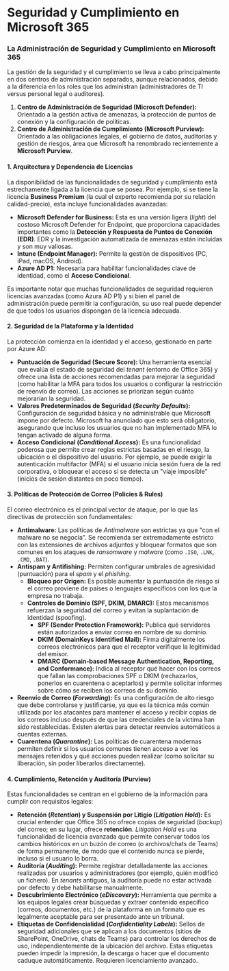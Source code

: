 # Seguridad y Cumplimiento en Microsoft 365

### La Administración de Seguridad y Cumplimiento en Microsoft 365

La gestión de la seguridad y el cumplimiento se lleva a cabo principalmente en dos centros de administración separados, aunque relacionados, debido a la diferencia en los roles que los administran (administradores de TI versus personal legal o auditores).

1.  **Centro de Administración de Seguridad (Microsoft Defender):** Orientado a la gestión activa de amenazas, la protección de puntos de conexión y la configuración de políticas.
2.  **Centro de Administración de Cumplimiento (Microsoft Purview):** Orientado a las obligaciones legales, el gobierno de datos, auditorías y gestión de riesgos, área que Microsoft ha renombrado recientemente a **Microsoft Purview**.

#### 1. Arquitectura y Dependencia de Licencias

La disponibilidad de las funcionalidades de seguridad y cumplimiento está estrechamente ligada a la licencia que se posea. Por ejemplo, si se tiene la licencia **Business Premium** (la cual el experto recomienda por su relación calidad-precio), esta incluye funcionalidades avanzadas:

- **Microsoft Defender for Business:** Esta es una versión ligera (_light_) del costoso Microsoft Defender for Endpoint, que proporciona capacidades importantes como la **Detección y Respuesta de Puntos de Conexión (EDR)**. EDR y la investigación automatizada de amenazas están incluidas y son muy valiosas.
- **Intune (Endpoint Manager):** Permite la gestión de dispositivos (PC, iPad, macOS, Android).
- **Azure AD P1:** Necesaria para habilitar funcionalidades clave de identidad, como el **Acceso Condicional**.

Es importante notar que muchas funcionalidades de seguridad requieren licencias avanzadas (como Azura AD P1) y si bien el panel de administración puede permitir la configuración, su uso real puede depender de que todos los usuarios dispongan de la licencia adecuada.

#### 2. Seguridad de la Plataforma y la Identidad

La protección comienza en la identidad y el acceso, gestionado en parte por Azure AD:

- **Puntuación de Seguridad (Secure Score):** Una herramienta esencial que evalúa el estado de seguridad del _tenant_ (entorno de Office 365) y ofrece una lista de acciones recomendadas para mejorar la seguridad (como habilitar la MFA para todos los usuarios o configurar la restricción de reenvío de correo). Las acciones se priorizan según cuánto mejorarían la seguridad.
- **Valores Predeterminados de Seguridad (_Security Defaults_):** Configuración de seguridad básica y no administrable que Microsoft impone por defecto. Microsoft ha anunciado que esto será obligatorio, asegurando que incluso los usuarios que no han implementado MFA lo tengan activado de alguna forma.
- **Acceso Condicional (_Conditional Access_):** Es una funcionalidad poderosa que permite crear reglas estrictas basadas en el riesgo, la ubicación o el dispositivo del usuario. Por ejemplo, se puede exigir la autenticación multifactor (MFA) si el usuario inicia sesión fuera de la red corporativa, o bloquear el acceso si se detecta un "viaje imposible" (inicios de sesión distantes en poco tiempo).

#### 3. Políticas de Protección de Correo (Policies & Rules)

El correo electrónico es el principal vector de ataque, por lo que las directivas de protección son fundamentales:

- **Antimalware:** Las políticas de _Antimalware_ son estrictas ya que "con el malware no se negocia". Se recomienda ser extremadamente estricto con las extensiones de archivos adjuntos y bloquear formatos que son comunes en los ataques de _ransomware_ y _malware_ (como `.ISO`, `.LNK`, `.CMD`, `.BAT`).
- **Antispam y Antifishing:** Permiten configurar umbrales de agresividad (puntuación) para el _spam_ y el _phishing_.
  - **Bloqueo por Origen:** Es posible aumentar la puntuación de riesgo si el correo proviene de países o lenguajes específicos con los que la empresa no trabaja.
  - **Controles de Dominio (SPF, DKIM, DMARC):** Estos mecanismos refuerzan la seguridad del correo y evitan la suplantación de identidad (spoofing).
    - **SPF (Sender Protection Framework):** Publica qué servidores están autorizados a enviar correo en nombre de su dominio.
    - **DKIM (DomainKeys Identified Mail):** Firma digitalmente los correos electrónicos para que el receptor verifique la legitimidad del emisor.
    - **DMARC (Domain-based Message Authentication, Reporting, and Conformance):** Indica al receptor qué hacer con los correos que fallan las comprobaciones SPF o DKIM (rechazarlos, ponerlos en cuarentena o aceptarlos) y permite solicitar informes sobre cómo se reciben los correos de su dominio.
- **Reenvío de Correo (_Forwarding_):** Es una configuración de alto riesgo que debe controlarse y justificarse, ya que es la técnica más común utilizada por los atacantes para mantener el acceso y recibir copias de los correos incluso después de que las credenciales de la víctima han sido restablecidas. Existen alertas para detectar reenvíos automáticos a cuentas externas.
- **Cuarentena (_Quarantine_):** Las políticas de cuarentena modernas permiten definir si los usuarios comunes tienen acceso a ver los mensajes retenidos y qué acciones pueden realizar (como solicitar su liberación, sin poder liberarlos directamente).

#### 4. Cumplimiento, Retención y Auditoría (Purview)

Estas funcionalidades se centran en el gobierno de la información para cumplir con requisitos legales:

- **Retención (_Retention_) y Suspensión por Litigio (_Litigation Hold_):** Es crucial entender que Office 365 no ofrece copias de seguridad (_backup_) del correo; en su lugar, ofrece **retención**. _Litigation Hold_ es una funcionalidad de licencia avanzada que permite conservar todos los cambios históricos en un buzón de correo (o archivos/chats de Teams) de forma permanente, de modo que el contenido nunca se pierde, incluso si el usuario lo borra.
- **Auditoría (_Auditing_):** Permite registrar detalladamente las acciones realizadas por usuarios y administradores (por ejemplo, quién modificó un fichero). En _tenants_ antiguos, la auditoría puede no estar activada por defecto y debe habilitarse manualmente.
- **Descubrimiento Electrónico (_eDiscovery_):** Herramienta que permite a los equipos legales crear búsquedas y extraer contenido específico (correos, documentos, etc.) de la plataforma en un formato que es legalmente aceptable para ser presentado ante un tribunal.
- **Etiquetas de Confidencialidad (_Confidentiality Labels_):** Sellos de seguridad adicionales que se aplican a los documentos (sitios de SharePoint, OneDrive, chats de Teams) para controlar los derechos de uso, independientemente de la ubicación del archivo. Estas etiquetas pueden impedir la impresión, la descarga o hacer que el documento caduque automáticamente. Requieren licenciamiento avanzado.
